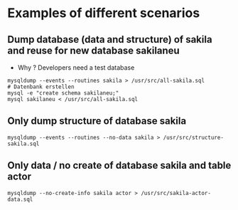 # Examples of different scenarios 

## Dump database (data and structure) of sakila and reuse for new database sakilaneu  

  * Why ? Developers need a test database 

```
mysqldump --events --routines sakila > /usr/src/all-sakila.sql
# Datenbank erstellen
mysql -e "create schema sakilaneu;"
mysql sakilaneu < /usr/src/all-sakila.sql 
```

## Only dump structure of database sakila 

```
mysqldump --events --routines --no-data sakila > /usr/src/structure-sakila.sql
```

## Only data / no create of database sakila and table actor 

```
mysqldump --no-create-info sakila actor > /usr/src/sakila-actor-data.sql
```
